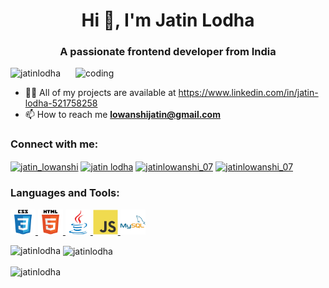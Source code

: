 <h1 align="center">Hi 👋, I'm Jatin Lodha</h1>
<h3 align="center">A passionate frontend developer from India</h3>

<img align="right" alt="coding" width="400" src="https://user-images.githubusercontent.com/55389276/140866485-8fb1c876-9a8f-4d6a-98dc-08c4981eaf70.gif">

<p align="left"> <img src="https://komarev.com/ghpvc/?username=jatinlodha&label=Profile%20views&color=0e75b6&style=flat" alt="jatinlodha" /> </p>

- 👨‍💻 All of my projects are available at https://www.linkedin.com/in/jatin-lodha-521758258
- 📫 How to reach me **lowanshijatin@gmail.com**

<h3 align="left">Connect with me:</h3>
<p align="left">
<a href="https://twitter.com/jatin_lowanshi" target="blank"><img align="center" src="https://raw.githubusercontent.com/rahuldkjain/github-profile-readme-generator/master/src/images/icons/Social/twitter.svg" alt="jatin_lowanshi" height="30" width="40" /></a>
<a href="https://linkedin.com/in/jatin lodha" target="blank"><img align="center" src="https://raw.githubusercontent.com/rahuldkjain/github-profile-readme-generator/master/src/images/icons/Social/linked-in-alt.svg" alt="jatin lodha" height="30" width="40" /></a>
<a href="https://instagram.com/jatinlowanshi_07" target="blank"><img align="center" src="https://raw.githubusercontent.com/rahuldkjain/github-profile-readme-generator/master/src/images/icons/Social/instagram.svg" alt="jatinlowanshi_07" height="30" width="40" /></a>
<a href="https://www.youtube.com/c/jatinlowanshi_07" target="blank"><img align="center" src="https://raw.githubusercontent.com/rahuldkjain/github-profile-readme-generator/master/src/images/icons/Social/youtube.svg" alt="jatinlowanshi_07" height="30" width="40" /></a>
</p>

<h3 align="left">Languages and Tools:</h3>
<p align="left"> <a href="https://www.w3schools.com/css/" target="_blank" rel="noreferrer"> <img src="https://raw.githubusercontent.com/devicons/devicon/master/icons/css3/css3-original-wordmark.svg" alt="css3" width="40" height="40"/> </a> <a href="https://www.w3.org/html/" target="_blank" rel="noreferrer"> <img src="https://raw.githubusercontent.com/devicons/devicon/master/icons/html5/html5-original-wordmark.svg" alt="html5" width="40" height="40"/> </a> <a href="https://www.java.com" target="_blank" rel="noreferrer"> <img src="https://raw.githubusercontent.com/devicons/devicon/master/icons/java/java-original.svg" alt="java" width="40" height="40"/> </a> <a href="https://developer.mozilla.org/en-US/docs/Web/JavaScript" target="_blank" rel="noreferrer"> <img src="https://raw.githubusercontent.com/devicons/devicon/master/icons/javascript/javascript-original.svg" alt="javascript" width="40" height="40"/> </a> <a href="https://www.mysql.com/" target="_blank" rel="noreferrer"> <img src="https://raw.githubusercontent.com/devicons/devicon/master/icons/mysql/mysql-original-wordmark.svg" alt="mysql" width="40" height="40"/> </a> </p>

<p><img align="left" src="https://github-readme-stats.vercel.app/api/top-langs?username=jatinlodha&show_icons=true&locale=en&layout=compact" alt="jatinlodha" /></p>

<p>&nbsp;<img align="center" src="https://github-readme-stats.vercel.app/api?username=jatinlodha&show_icons=true&locale=en" alt="jatinlodha" /></p>

<p><img align="center" src="https://github-readme-streak-stats.herokuapp.com/?user=jatinlodha&" alt="jatinlodha" /></p>
